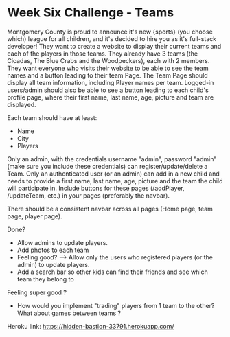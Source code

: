 # Week Six Challenge - Teams

Montgomery County is proud to announce it's new {sports} (you choose which) league for all children, and it's decided to hire you as it's full-stack developer! They want to create a website to display their current teams and each of the players in those teams.
They already have 3 teams (the Cicadas, The Blue Crabs and the Woodpeckers), each with 2 members.
They want everyone who visits their website to be able to see the team names and a button leading to their team Page.
The Team Page should display all team information, including Player names per team. Logged-in users/admin should also be able to see a button leading to each child's profile page, where their first name, last name, age, picture and team are displayed.

Each team should have at least:

- Name
- City
- Players

Only an admin, with the credentials username "admin", password "admin" (make sure you include these credentials) can register/update/delete a Team. Only an authenticated user (or an admin) can add in a new child and needs to provide a first name, last name, age, picture and the team the child will participate in. Include buttons for these pages (/addPlayer, /updateTeam, etc.) in your pages (preferably the navbar).

There should be a consistent navbar across all pages (Home page, team page, player page).



Done?

- Allow admins to update players.
- Add photos to each team
- Feeling good? --> Allow only the users who registered players (or the admin) to update players.
- Add a search bar so other kids can find their friends and see which team they belong to



Feeling super good ?
- How would you implement "trading" players from 1 team to the other? What about games between teams ? 

Heroku link: https://hidden-bastion-33791.herokuapp.com/ 